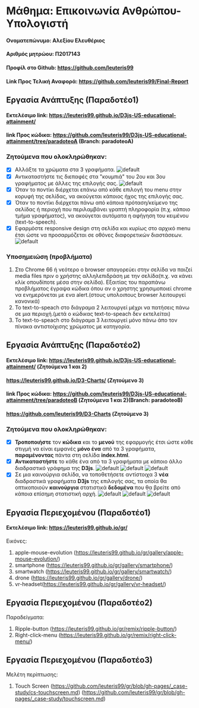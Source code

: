 # Μάθημα: Επικοινωνία Ανθρώπου-Υπολογιστή

 #### Ονοματεπώνυμο: Αλεξίου Ελευθέριος
 #### Αριθμός μητρώου: Π2017143
 #### Προφίλ στο Github: https://github.com/leuteris99
 
 #### Link Προς Τελική Αναφορά: https://github.com/leuteris99/Final-Report
 
 ## Εργασία Ανάπτυξης (Παραδοτέο1)
 
 #### Εκτελέσιμο link: https://leuteris99.github.io/D3js-US-educational-attainment/
 #### link Προς κώδικα: https://github.com/leuteris99/D3js-US-educational-attainment/tree/paradoteoA (Branch: paradoteoA)
 
 ### Ζητούμενα που ολοκληρώθηκαν:
 - [x] Αλλάξτε τα χρώματα στα 3 γραφήματα.
 ![default](https://github.com/leuteris99/hci/blob/2017143/projects/2017143/images/colors.png)
 - [x] Αντικαταστήστε τις διεπαφές στα "κουμπιά" του 2ου και 3ου γραφήματος με άλλες της επιλογής σας.
 ![default](https://github.com/leuteris99/hci/blob/2017143/projects/2017143/images/buttons.png)
 - [x] Όταν το ποντίκι διέρχεται επάνω από κάθε επιλογή του menu στην κορυφή της σελίδας, να ακούγεται κάποιος ήχος της επιλογής σας.
 - [x] Όταν το ποντίκι διέρχεται πάνω από κάποια πρόταση/κείμενο της σελίδας ή περιοχή που περιλαμβάνει γραπτή πληροφορία (π.χ. κάποιο τμήμα γραφήματος), να ακούγεται αυτόματα η αφήγηση του κειμένου (text-to-speech).
 - [x] Εφαρμόστε responsive design στη σελίδα και κυρίως στο αρχικό menu έτσι ώστε να προσαρμόζεται σε οθόνες διαφορετικών διαστάσεων.
 ![default](https://github.com/leuteris99/hci/blob/2017143/projects/2017143/images/responsive-design.jpg)
 
 ### Υποσημειώση (προβλήματα)
 1. Στο Chrome 66 ή νεότερο ο browser απαγορεύει στην σελίδα να παιζεί media files πριν ο χρήστης αλληλεπιδράση με την σελίδα(π.χ. να
 κάνει κλίκ οπουδίποτε μέσα στην σελίδα). Εξαιτίας του παραπάνω προβλήματος έγραψα κώδικα όπου αν ο χρηστης χρησιμοποιεί chrome να
 ενημερόνεται με ενα alert.(στους υπολοιπους browser λειτουργεί κανονικά)
 2. Το text-to-speach στο διάγραμα 2 λειτουργεί μέχρι να πατήσεις πάνω σε μια περιοχή.(μετά ο κώδικας text-to-speach δεν εκτελείται)
 3. Το text-to-speach στο διάγραμα 3 λειτουργεί μόνο πάνω άπο τον πίνακα αντιστοίχισης χρώματος με κατηγορία.
 
 ## Εργασία Ανάπτυξης (Παραδοτέο2)
 
 #### Εκτελέσιμο link: https://leuteris99.github.io/D3js-US-educational-attainment/ (Ζητούμενα 1 και 2)
 #### https://leuteris99.github.io/D3-Charts/ (Ζητούμενο 3)
 
 #### link Προς κώδικα: https://github.com/leuteris99/D3js-US-educational-attainment/tree/paradoteoB (Ζητούμενα 1 και 2)(Branch: paradoteoB)
 #### https://github.com/leuteris99/D3-Charts (Ζητούμενο 3)

 
 ### Ζητούμενα που ολοκληρώθηκαν:
 - [x]  **Τροποποιήστε** τον **κώδικα** και το **μενού** της εφαρμογής έτσι ώστε κάθε στιγμή να είναι εμφανές **μόνο ένα** από τα 3       γραφήματα, **παραμένοντας** πάντα στη σελίδα **index.html**.
 - [x]  **Αντικαταστήστε** το κάθε ένα από τα 3 γραφήματα με κάποιο άλλο διαδραστικό γράφημα της **D3js**.
 ![default](https://github.com/leuteris99/hci/blob/2017143/projects/2017143/images/new_chart_1.png)
 ![default](https://github.com/leuteris99/hci/blob/2017143/projects/2017143/images/new_chart_2.png)
 ![default](https://github.com/leuteris99/hci/blob/2017143/projects/2017143/images/new_chart_3.png)
 - [x]  Σε μια καινούργια σελίδα, να τοποθετήσετε αντίστοιχα 3 **νέα** διαδραστικά γραφήματα **D3js** της επιλογής σας, τα οποία θα       οπτικοποιούν **καινούργια** στατιστικά **δεδομένα** που θα βρείτε από κάποια επίσημη στατιστική αρχή.
 ![default](https://github.com/leuteris99/hci/blob/2017143/projects/2017143/images/gdp-gr.png)
 ![default](https://github.com/leuteris99/hci/blob/2017143/projects/2017143/images/unemployment-gr.png)
 ![default](https://github.com/leuteris99/hci/blob/2017143/projects/2017143/images/gdp-eu.png)
 
 ## Εργασία Περιεχομένου (Παραδοτέο1)
 
 #### Εκτελέσιμο link: https://leuteris99.github.io/gr/
 
 Εικόνες:
1. apple-mouse-evolution (https://leuteris99.github.io/gr/gallery/apple-mouse-evolution/)
2. smartphone (https://leuteris99.github.io/gr/gallery/smartphone/)
3. smartwatch (https://leuteris99.github.io/gr/gallery/smartwatch/)
4. drone (https://leuteris99.github.io/gr/gallery/drone/)
5. vr-headset(https://leuteris99.github.io/gr/gallery/vr-headset/)

## Εργασία Περιεχομένου (Παραδοτέο2)

 Παραδείγματα:
1. Ripple-button (https://leuteris99.github.io/gr/remix/ripple-button/)
2. Right-click-menu (https://leuteris99.github.io/gr/remix/right-click-menu/)

## Εργασία Περιεχομένου (Παραδοτέο3)

Μελέτη περίπτωσης:
1. Touch Screen (https://github.com/leuteris99/gr/blob/gh-pages/_case-study/cs-touchscreen.md)
    (https://github.com/leuteris99/gr/blob/gh-pages/_case-study/touchscreen.md)
